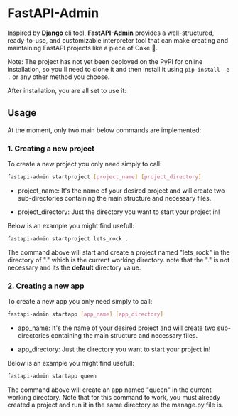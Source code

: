 # FastAPI-Admin

Inspired by **Django** cli tool, **FastAPI-Admin** provides a well-structured, ready-to-use, and customizable interpreter tool that can make creating and maintaining FastAPI projects like a piece of Cake 🍰.

Note: The project has not yet been deployed on the PyPI for online installation, so you'll need to clone it and then install it using `pip install —e .` or any other method you choose.

After installation, you are all set to use it:

## Usage

At the moment, only two main below commands are implemented:

### 1. Creating a new project

To create a new project you only need simply to call:

```sh
fastapi-admin startproject [project_name] [project_directory]
```

- project_name:
    It's the name of your desired project and will create two sub-directories containing the main structure and necessary files.

- project_directory:
    Just the directory you want to start your project in!

Below is an example you might find usefull:

```sh
fastapi-admin startproject lets_rock .
```

The command above will start and create a project named "lets_rock" in the directory of "." which is the current working directory.
note that the "." is not necessary and its the **default** directory value.

### 2. Creating a new app

To create a new app you only need simply to call:

```sh
fastapi-admin startapp [app_name] [app_directory]
```

- app_name:
    It's the name of your desired project and will create two sub-directories containing the main structure and necessary files.

- app_directory:
    Just the directory you want to start your project in!

Below is an example you might find usefull:

```sh
fastapi-admin startapp queen 
```

The command above will create an app named "queen" in the current working directory.
Note that for this command to work, you must already created a project and run it in the same directory as the manage.py file is.


